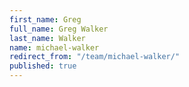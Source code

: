 ```yaml
---
first_name: Greg
full_name: Greg Walker
last_name: Walker
name: michael-walker
redirect_from: "/team/michael-walker/"
published: true
---
```


